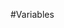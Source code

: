 

<!-- Start /~Amin~/_docs+libs/QUISIA/quisia/Gulp-version/dev/less/app/app-variables.less -->

#Variables

<!-- End /~Amin~/_docs+libs/QUISIA/quisia/Gulp-version/dev/less/app/app-variables.less -->

